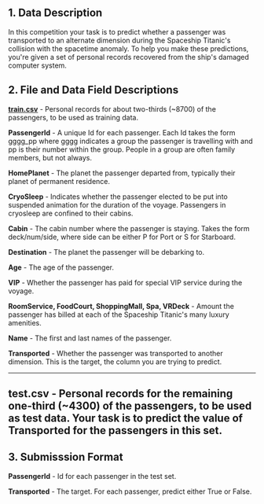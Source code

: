 ## 1. Data Description
In this competition your task is to predict whether a passenger was transported to an alternate dimension during the Spaceship Titanic's collision with the spacetime anomaly. To help you make these predictions, you're given a set of personal records recovered from the ship's damaged computer system.

## 2. File and Data Field Descriptions
<u>**train.csv**</u> - Personal records for about two-thirds (~8700) of the passengers, to be used as training data.

**PassengerId** - A unique Id for each passenger. Each Id takes the form gggg_pp where gggg indicates a group the passenger is travelling with and pp is their number within the group. People in a group are often family members, but not always.

**HomePlanet** - The planet the passenger departed from, typically their planet of permanent residence.

**CryoSleep** - Indicates whether the passenger elected to be put into suspended animation for the duration of the voyage. Passengers in cryosleep are confined to their cabins.

**Cabin** - The cabin number where the passenger is staying. Takes the form deck/num/side, where side can be either P for Port or S for Starboard.

**Destination** - The planet the passenger will be debarking to.

**Age** - The age of the passenger.

**VIP** - Whether the passenger has paid for special VIP service during the voyage.

**RoomService, FoodCourt, ShoppingMall, Spa, VRDeck** - Amount the passenger has billed at each of the Spaceship Titanic's many luxury amenities.

**Name** - The first and last names of the passenger.

**Transported** - Whether the passenger was transported to another dimension. This is the target, the column you are trying to predict.

---
test.csv - Personal records for the remaining one-third (~4300) of the passengers, to be used as test data. Your task is to predict the value of Transported for the passengers in this set.
---

## 3. Submisssion Format
**PassengerId** - Id for each passenger in the test set.

**Transported** - The target. For each passenger, predict either True or False.